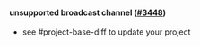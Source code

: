 #### unsupported broadcast channel ([#3448](https://github.com/shopsys/shopsys/pull/3448))

-   see #project-base-diff to update your project
